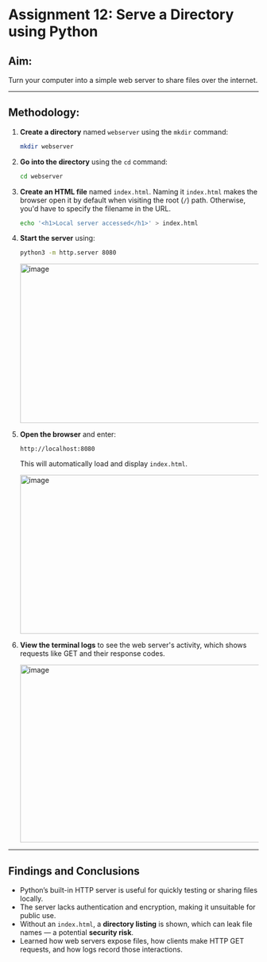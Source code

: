# Assignment 12: Serve a Directory using Python

## Aim:
Turn your computer into a simple web server to share files over the internet.

---

## Methodology:

1. **Create a directory** named `webserver` using the `mkdir` command:

    ```bash
    mkdir webserver
    ```

2. **Go into the directory** using the `cd` command:

    ```bash
    cd webserver
    ```

3. **Create an HTML file** named `index.html`. Naming it `index.html` makes the browser open it by default when visiting the root (`/`) path. Otherwise, you'd have to specify the filename in the URL.

    ```bash
    echo '<h1>Local server accessed</h1>' > index.html
    ```

4. **Start the server** using:

    ```bash
    python3 -m http.server 8080
    ```

   <img width="600" height="320" alt="image" src="https://github.com/user-attachments/assets/3d264f8f-f809-4390-ab83-3a5780a9396c" />


5. **Open the browser** and enter:

    ```
    http://localhost:8080
    ```

    This will automatically load and display `index.html`.

   <img width="602" height="319" alt="image" src="https://github.com/user-attachments/assets/4da3e01b-72e8-438e-bdc0-dd5b46954ecd" />


7. **View the terminal logs** to see the web server's activity, which shows requests like GET and their response codes.

    <img width="586" height="357" alt="image" src="https://github.com/user-attachments/assets/c44fe380-ed06-4781-8117-57cb5955867e" />


---

## Findings and Conclusions

- Python’s built-in HTTP server is useful for quickly testing or sharing files locally.  
- The server lacks authentication and encryption, making it unsuitable for public use.  
- Without an `index.html`, a **directory listing** is shown, which can leak file names — a potential **security risk**.  
- Learned how web servers expose files, how clients make HTTP GET requests, and how logs record those interactions.
